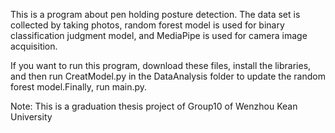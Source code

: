 This is a program about pen holding posture detection. The data set is collected by taking photos, random forest model is used for binary classification judgment model, and MediaPipe is used for camera image acquisition.


If you want to run this program, download these files, install the libraries, and then run CreatModel.py in the DataAnalysis folder to update the random forest model.Finally, run main.py.


Note: This is a graduation thesis project of Group10 of Wenzhou Kean University
